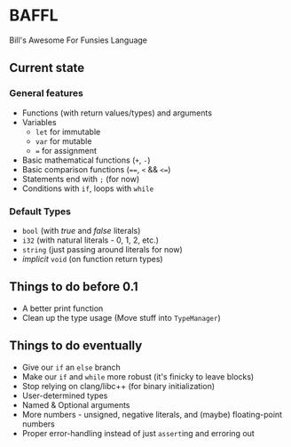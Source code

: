 # BAFFL
Bill's Awesome For Funsies Language

## Current state

### General features
* Functions (with return values/types) and arguments
* Variables
  * `let` for immutable 
  * `var` for mutable 
  * `=` for assignment 
* Basic mathematical functions (`+`, `-`)
* Basic comparison functions (`==`, `<` && `<=`)
* Statements end with `;` (for now)
* Conditions with `if`, loops with `while`

### Default Types
* `bool` (with _true_ and _false_ literals)
* `i32` (with natural literals - 0, 1, 2, etc.)
* `string` (just passing around literals for now)
* _implicit_ `void` (on function return types)

## Things to do before 0.1
* A better print function
* Clean up the type usage (Move stuff into `TypeManager`)

## Things to do eventually
* Give our `if` an `else` branch
* Make our `if` and `while` more robust (it's finicky to leave blocks)
* Stop relying on clang/libc++ (for binary initialization)
* User-determined types
* Named & Optional arguments
* More numbers - unsigned, negative literals, and (maybe) floating-point numbers
* Proper error-handling instead of just `assert`ing and erroring out
